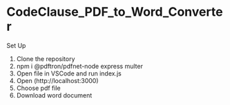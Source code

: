 # CodeClause_PDF_to_Word_Converter

Set Up
1. Clone the repository
2. npm i @pdftron/pdfnet-node express multer
3. Open file in VSCode and run index.js
4. Open (http://localhost:3000)
5. Choose pdf file
6. Download word document
